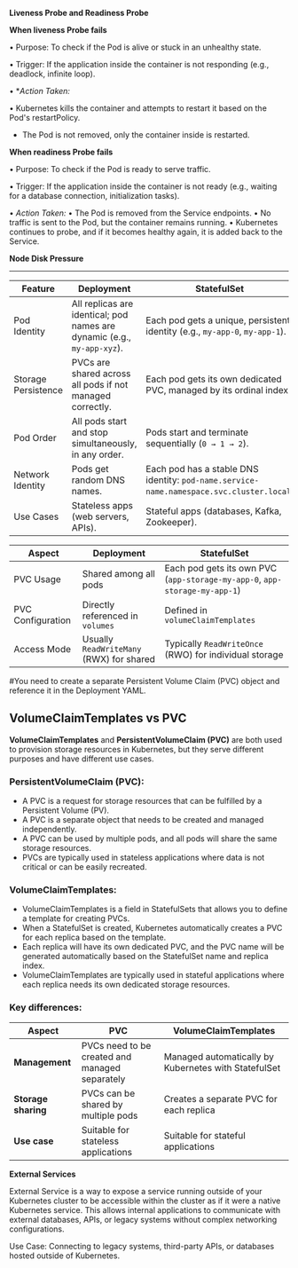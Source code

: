 **Liveness Probe and Readiness Probe**

**When liveness Probe fails**

• Purpose: To check if the Pod is alive or stuck in an unhealthy state.

• Trigger: If the application inside the container is not responding (e.g., deadlock, infinite loop).


• **Action Taken:*

  • Kubernetes kills the container and attempts to restart it based on the Pod's restartPolicy.
  * The Pod is not removed, only the container inside is restarted.

**When readiness Probe fails**

• Purpose: To check if the Pod is ready to serve traffic.

• Trigger: If the application inside the container is not ready (e.g., waiting for a database connection, initialization tasks).


• *Action Taken:*
	• The Pod is removed from the Service endpoints.
	• No traffic is sent to the Pod, but the container remains running.
	• Kubernetes continues to probe, and if it becomes healthy again, it is added back to the Service.


**Node Disk Pressure**

 ******************************************************************************************************

| Feature | Deployment | StatefulSet |
| --- | --- | --- |
| Pod Identity | All replicas are identical; pod names are dynamic (e.g., `my-app-xyz`). | Each pod gets a unique, persistent identity (e.g., `my-app-0`, `my-app-1`). |
| Storage Persistence | PVCs are shared across all pods if not managed correctly. | Each pod gets its own dedicated PVC, managed by its ordinal index. |
| Pod Order | All pods start and stop simultaneously, in any order. | Pods start and terminate sequentially (`0 → 1 → 2`). |
| Network Identity | Pods get random DNS names. | Each pod has a stable DNS identity: `pod-name.service-name.namespace.svc.cluster.local`. |
| Use Cases | Stateless apps (web servers, APIs). | Stateful apps (databases, Kafka, Zookeeper). |



| Aspect            | Deployment                               | StatefulSet                                                                |
| ----------------- | ---------------------------------------- | -------------------------------------------------------------------------- |
| PVC Usage         | Shared among all pods                    | Each pod gets its own PVC (`app-storage-my-app-0`, `app-storage-my-app-1`) |
| PVC Configuration | Directly referenced in `volumes`         | Defined in `volumeClaimTemplates`                                          |
| Access Mode       | Usually `ReadWriteMany` (RWX) for shared | Typically `ReadWriteOnce` (RWO) for individual storage                     |

#You need to create a separate Persistent Volume Claim (PVC) object and reference it in the Deployment YAML.

## VolumeClaimTemplates vs PVC

**VolumeClaimTemplates** and **PersistentVolumeClaim (PVC)** are both used to provision storage resources in Kubernetes, but they serve different purposes and have different use cases.

### PersistentVolumeClaim (PVC):
- A PVC is a request for storage resources that can be fulfilled by a Persistent Volume (PV).
- A PVC is a separate object that needs to be created and managed independently.
- A PVC can be used by multiple pods, and all pods will share the same storage resources.
- PVCs are typically used in stateless applications where data is not critical or can be easily recreated.

### VolumeClaimTemplates:
- VolumeClaimTemplates is a field in StatefulSets that allows you to define a template for creating PVCs.
- When a StatefulSet is created, Kubernetes automatically creates a PVC for each replica based on the template.
- Each replica will have its own dedicated PVC, and the PVC name will be generated automatically based on the StatefulSet name and replica index.
- VolumeClaimTemplates are typically used in stateful applications where each replica needs its own dedicated storage resources.

### Key differences:
| Aspect               | PVC                                           | VolumeClaimTemplates                             |
|----------------------|-----------------------------------------------|-------------------------------------------------|
| **Management**       | PVCs need to be created and managed separately | Managed automatically by Kubernetes with StatefulSet |
| **Storage sharing**  | PVCs can be shared by multiple pods           | Creates a separate PVC for each replica          |
| **Use case**         | Suitable for stateless applications            | Suitable for stateful applications                |


**External Services**

External Service is a way to expose a service running outside of your Kubernetes cluster to be accessible within the cluster as if it were a native Kubernetes service. This allows internal applications to communicate with external databases, APIs, or legacy systems without complex networking configurations.

Use Case: Connecting to legacy systems, third-party APIs, or databases hosted outside of Kubernetes.


    
    


